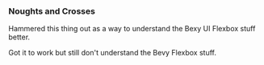 ### Noughts and Crosses

Hammered this thing out as a way to understand the 
Bexy UI Flexbox stuff better.

Got it to work but still don't understand the Bevy
Flexbox stuff.

